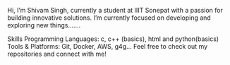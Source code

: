 Hi, I’m Shivam Singh, currently a student at IIIT Sonepat with a passion for building innovative solutions. I’m currently focused on developing and exploring new things.......

Skills
Programming Languages: c, c++ (basics), html and python(basics)
Tools & Platforms: Git, Docker, AWS, g4g...
Feel free to check out my repositories and connect with me!
